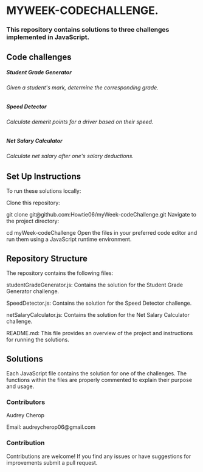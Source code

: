 <h1>MYWEEK-CODECHALLENGE.</h1.>

<h3>This repository contains solutions to three challenges implemented in JavaScript.</h3>

<h2>Code challenges</h2>
<p><h5>Student Grade Generator</h5>
<h6>Given a student's mark, determine the corresponding grade.</h6> </p>
<p><h5>Speed Detector</h5>
<h6>Calculate demerit points for a driver based on their speed.</h6> </p>
<p><h5> Net Salary Calculator</h5>
<h6>Calculate net salary after one's salary deductions.</h6> </p>


<h2>Set Up Instructions</h2>
To run these solutions locally:

<p>Clone this repository:</p>

<p>git clone git@github.com:Howtie06/myWeek-codeChallenge.git
Navigate to the project directory:</p>

<p>cd myWeek-codeChallenge  
Open the files in your preferred code editor and run them using a JavaScript runtime environment.</p>

<h2>Repository Structure</h2>
The repository contains the following files:

<p>studentGradeGenerator.js: Contains the solution for the Student Grade Generator challenge.</p>
<p>SpeedDetector.js: Contains the solution for the Speed Detector challenge.</p>
<p>netSalaryCalculator.js: Contains the solution for the Net Salary Calculator challenge.</p>
<p>README.md: This file provides an overview of the project and instructions for running the solutions.</p>


<h2>Solutions</h2>
Each JavaScript file contains the solution for one of the challenges. The functions within the files are properly commented to explain their purpose and usage.

<p><h3>Contributors</h3>
<p>Audrey Cherop</p>
<p>Email: audreycherop06@gmail.com</p></p>
<p><h3>Contribution</h3>
<p>Contributions are welcome! If you find any issues or have suggestions for improvements submit a pull request.</p></p>

